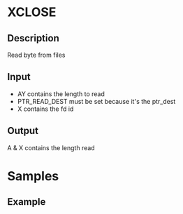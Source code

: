 # XCLOSE

## Description

Read byte from files

## Input

* AY contains the length to read
* PTR_READ_DEST must be set because it's the ptr_dest
* X contains the fd id

## Output

A & X contains the length read

# Samples

## Example

``` ca65
 

```
